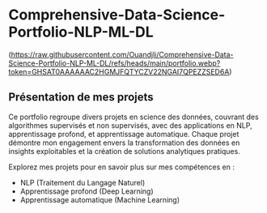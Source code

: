# Comprehensive-Data-Science-Portfolio-NLP-ML-DL
(https://raw.githubusercontent.com/Ouandjli/Comprehensive-Data-Science-Portfolio-NLP-ML-DL/refs/heads/main/portfolio.webp?token=GHSAT0AAAAAAC2HGMJFQTYCZV22NGAI7QPEZZSED6A)

## Présentation de mes projets
Ce portfolio regroupe divers projets en science des données, couvrant des algorithmes supervisés et non supervisés, avec des applications en NLP, apprentissage profond, et apprentissage automatique. Chaque projet démontre mon engagement envers la transformation des données en insights exploitables et la création de solutions analytiques pratiques.

Explorez mes projets pour en savoir plus sur mes compétences en :
- NLP (Traitement du Langage Naturel)
- Apprentissage profond (Deep Learning)
- Apprentissage automatique (Machine Learning)
